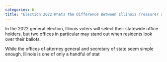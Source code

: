 ```yaml
---
categories: b
title: "Election 2022 Whats the Difference Between Illinois Treasurer and Comptroller"
---
```


In the 2022 general election, Illinois voters will select their statewide office holders, but two offices in particular may stand out when residents look over their ballots.



While the offices of attorney general and secretary of state seem simple enough, Illinois is one of only a handful of stat